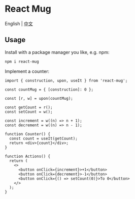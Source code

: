 # React Mug

English | [中文](./README.zh-Hans.md)

## Usage

Install with a package manager you like, e.g. npm:

```sh
npm i react-mug
```

Implement a counter:

```tsx
import { construction, upon, useIt } from 'react-mug';

const countMug = { [construction]: 0 };

const [r, w] = upon(countMug);

const getCount = r();
const setCount = w();

const increment = w((n) => n + 1);
const decrement = w((n) => n - 1);

function Counter() {
  const count = useIt(getCount);
  return <div>{count}</div>;
}

function Actions() {
  return (
    <>
      <button onClick={increment}>+1</button>
      <button onClick={decrement}>-1</button>
      <button onClick={() => setCount(0)}>To 0</button>
    </>
  );
}
```
